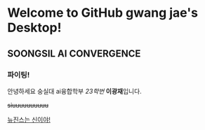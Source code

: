 # Welcome to GitHub gwang jae's Desktop!

## SOONGSIL AI CONVERGENCE

### 파이팅!

안녕하세요 숭실대 ai융합학부 *23학번* **이광재**입니다.

~~siuuuuuuuuuu~~

[뉴진스는 신이야!](https://youtu.be/sVTy_wmn5SU?si=AL0xUnxSTKiSdbDr)
